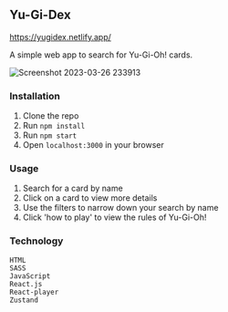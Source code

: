 ## Yu-Gi-Dex

https://yugidex.netlify.app/

A simple web app to search for Yu-Gi-Oh! cards. 

![Screenshot 2023-03-26 233913](https://user-images.githubusercontent.com/99930464/230116821-a626be08-0f0d-45fa-ae49-ec9fcc925b81.png)

### Installation

1. Clone the repo
2. Run `npm install`
3. Run `npm start`
4. Open `localhost:3000` in your browser

### Usage

1. Search for a card by name
2. Click on a card to view more details
3. Use the filters to narrow down your search by name
4. Click 'how to play' to view the rules of Yu-Gi-Oh!

### Technology

    HTML
    SASS
    JavaScript
    React.js
    React-player
    Zustand
